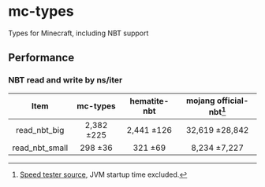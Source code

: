 # mc-types

Types for Minecraft, including NBT support

## Performance  

### NBT read and write by ns/iter

| Item | mc-types | hematite-nbt | mojang official-nbt[^note] |
|:----:|:--------:|:------------:|:-------------------:|
| read_nbt_big | 2,382 ±225 | 2,441 ±126 | 32,619 ±28,842 |
| read_nbt_small | 298 ±36 | 321 ±69 | 8,234 ±7,227 |

[^note]: [Speed tester source](https://github.com/luojia65/nbt_speed_test), JVM startup time excluded.
